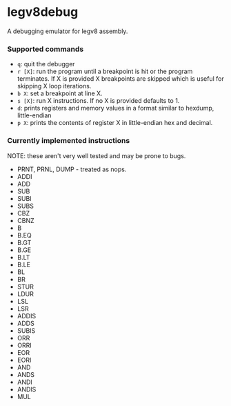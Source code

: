# legv8debug
A debugging emulator for legv8 assembly.

### Supported commands
- `q`: quit the debugger
- `r [X]`: run the program until a breakpoint is hit or the program terminates. If X is provided X breakpoints are skipped which is useful for skipping X loop iterations.
- `b X`: set a breakpoint at line X.
- `s [X]`: run X instructions. If no X is provided defaults to 1.
- `d`: prints registers and memory values in a format similar to hexdump, little-endian
- `p X`: prints the contents of register X in little-endian hex and decimal.

### Currently implemented instructions
NOTE: these aren't very well tested and may be prone to bugs.
- PRNT, PRNL, DUMP - treated as nops.
- ADDI
- ADD
- SUB
- SUBI
- SUBS
- CBZ
- CBNZ
- B
- B.EQ
- B.GT
- B.GE
- B.LT
- B.LE
- BL
- BR
- STUR
- LDUR
- LSL
- LSR
- ADDIS
- ADDS
- SUBIS
- ORR
- ORRI
- EOR
- EORI
- AND
- ANDS
- ANDI
- ANDIS
- MUL
